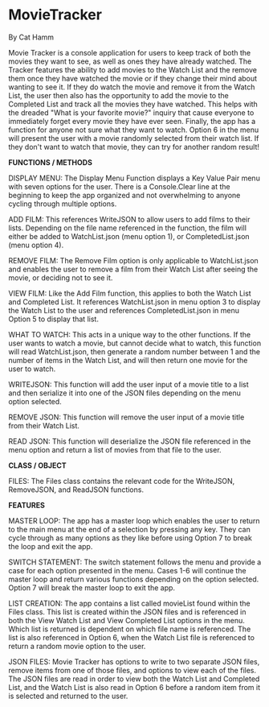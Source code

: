 # MovieTracker

By Cat Hamm

Movie Tracker is a console application for users to keep track of both the movies they want to see, as well as ones they have already watched. The Tracker features the ability to add movies to the Watch List and the remove them once they have watched the movie or if they change their mind about wanting to see it. If they do watch the movie and remove it from the Watch List, the user then also has the opportunity to add the movie to the Completed List and track all the movies they have watched. This helps with the dreaded "What is your favorite movie?" inquiry that cause everyone to immediately forget every movie they have ever seen. Finally, the app has a function for anyone not sure what they want to watch. Option 6 in the menu will present the user with a movie randomly selected from their watch list. If they don't want to watch that movie, they can try for another random result!

<b>FUNCTIONS / METHODS</b>

DISPLAY MENU: The Display Menu Function displays a Key Value Pair menu with seven options for the user. There is a Console.Clear line at the beginning to keep the app organized and not overwhelming to anyone cycling through multiple options.

ADD FILM: This references WriteJSON to allow users to add films to their lists. Depending on the file name referenced in the function, the film will either be added to WatchList.json (menu option 1), or CompletedList.json (menu option 4).

REMOVE FILM: The Remove Film option is only applicable to WatchList.json and enables the user to remove a film from their Watch List after seeing the movie, or deciding not to see it. 

VIEW FILM: Like the Add Film function, this applies to both the Watch List and Completed List. It references WatchList.json in menu option 3 to display the Watch List to the user and references CompletedList.json in menu Option 5 to display that list.

WHAT TO WATCH: This acts in a unique way to the other functions. If the user wants to watch a movie, but cannot decide what to watch, this function will read WatchList.json, then generate a random number between 1 and the number of items in the Watch List, and will then return one movie for the user to watch.

WRITEJSON: This function will add the user input of a movie title to a list and then serialize it into one of the JSON files depending on the menu option selected.

REMOVE JSON: This function will remove the user input of a movie title from their Watch List.

READ JSON: This function will deserialize the JSON file referenced in the menu option and return a list of movies from that file to the user.

<b>CLASS / OBJECT</b>

FILES: The Files class contains the relevant code for the WriteJSON, RemoveJSON, and ReadJSON functions. 

<b>FEATURES</b>

MASTER LOOP: The app has a master loop which enables the user to return to the main menu at the end of a selection by pressing any key. They can cycle through as many options as they like before using Option 7 to break the loop and exit the app.

SWITCH STATEMENT: The switch statement follows the menu and provide a case for each option presented in the menu. Cases 1-6 will continue the master loop and return various functions depending on the option selected. Option 7 will break the master loop to exit the app.

LIST CREATION: The app contains a list called movieList found within the Files class. This list is created within the JSON files and is referenced in both the View Watch List and View Completed List options in the menu. Which list is returned is dependent on which file name is referenced. The list is also referenced in Option 6, when the Watch List file is referenced to return a random movie option to the user.

JSON FILES: Movie Tracker has options to write to two separate JSON files, remove items from one of those files, and options to view each of the files. The JSON files are read in order to view both the Watch List and Completed List, and the Watch List is also read in Option 6 before a random item from it is selected and returned to the user.
